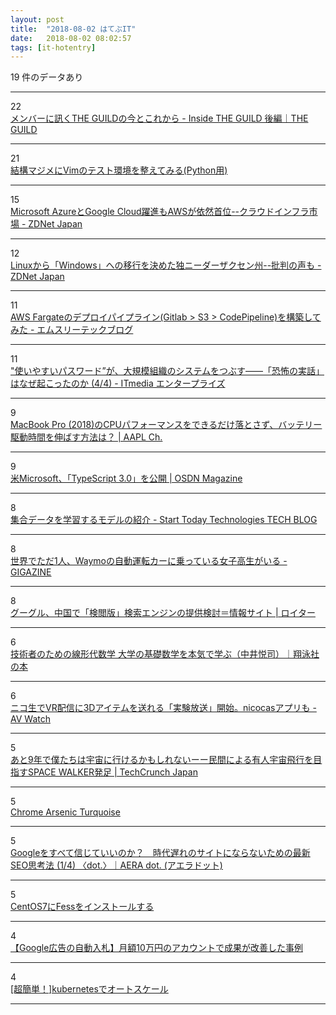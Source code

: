 ```yaml
---
layout: post
title:  "2018-08-02 はてぶIT"
date:   2018-08-02 08:02:57
tags: [it-hotentry]
---
```

19 件のデータあり

<hr><div class="row">
<div class="col-1"><span class="badge badge-pill badge-success h2">22</span></div>
<div class="col-11"><a href='https://note.theguild.jp/n/n56286ffe13d3' target='_blank'>メンバーに訊くTHE GUILDの今とこれから - Inside THE GUILD 後編｜THE GUILD</a></div>
</div>
<hr>
<div class="row">
<div class="col-1"><span class="badge badge-pill badge-success h2">21</span></div>
<div class="col-11"><a href='https://qiita.com/lighttiger2505/items/96d4cda9074f9719bc82' target='_blank'>結構マジメにVimのテスト環境を整えてみる(Python用)</a></div>
</div>
<hr>
<div class="row">
<div class="col-1"><span class="badge badge-pill badge-success h2">15</span></div>
<div class="col-11"><a href='https://japan.zdnet.com/article/35123218/' target='_blank'>Microsoft AzureとGoogle Cloud躍進もAWSが依然首位--クラウドインフラ市場 - ZDNet Japan</a></div>
</div>
<hr>
<div class="row">
<div class="col-1"><span class="badge badge-pill badge-success h2">12</span></div>
<div class="col-11"><a href='https://japan.zdnet.com/article/35123238/' target='_blank'>Linuxから「Windows」への移行を決めた独ニーダーザクセン州--批判の声も - ZDNet Japan</a></div>
</div>
<hr>
<div class="row">
<div class="col-1"><span class="badge badge-pill badge-success h2">11</span></div>
<div class="col-11"><a href='https://www.m3tech.blog/entry/elixir-fargate-impl-2' target='_blank'>AWS Fargateのデプロイパイプライン(Gitlab > S3 > CodePipeline)を構築してみた - エムスリーテックブログ</a></div>
</div>
<hr>
<div class="row">
<div class="col-1"><span class="badge badge-pill badge-success h2">11</span></div>
<div class="col-11"><a href='http://www.itmedia.co.jp/enterprise/articles/1808/01/news023_4.html' target='_blank'>"使いやすいパスワード”が、大規模組織のシステムをつぶす――「恐怖の実話」はなぜ起こったのか (4/4) - ITmedia エンタープライズ</a></div>
</div>
<hr>
<div class="row">
<div class="col-1"><span class="badge badge-pill badge-success h2">9</span></div>
<div class="col-11"><a href='https://applech2.com/archives/20180801-macbook-pro-2018-low-power-mode.html' target='_blank'>MacBook Pro (2018)のCPUパフォーマンスをできるだけ落とさず、バッテリー駆動時間を伸ばす方法は？ | AAPL Ch.</a></div>
</div>
<hr>
<div class="row">
<div class="col-1"><span class="badge badge-pill badge-success h2">9</span></div>
<div class="col-11"><a href='https://mag.osdn.jp/18/08/01/170000' target='_blank'>米Microsoft、「TypeScript 3.0」を公開 | OSDN Magazine</a></div>
</div>
<hr>
<div class="row">
<div class="col-1"><span class="badge badge-pill badge-success h2">8</span></div>
<div class="col-11"><a href='https://tech.starttoday-tech.com/entry/learning_sets' target='_blank'>集合データを学習するモデルの紹介 - Start Today Technologies TECH BLOG</a></div>
</div>
<hr>
<div class="row">
<div class="col-1"><span class="badge badge-pill badge-success h2">8</span></div>
<div class="col-11"><a href='https://gigazine.net/news/20180801-waymo-self-driving-car-only-teenager/' target='_blank'>世界でただ1人、Waymoの自動運転カーに乗っている女子高生がいる - GIGAZINE</a></div>
</div>
<hr>
<div class="row">
<div class="col-1"><span class="badge badge-pill badge-success h2">8</span></div>
<div class="col-11"><a href='https://jp.reuters.com/article/idJPKBN1KM5GE' target='_blank'>グーグル、中国で「検閲版」検索エンジンの提供検討＝情報サイト | ロイター</a></div>
</div>
<hr>
<div class="row">
<div class="col-1"><span class="badge badge-pill badge-success h2">6</span></div>
<div class="col-11"><a href='https://www.shoeisha.co.jp/book/detail/9784798155364' target='_blank'>技術者のための線形代数学 大学の基礎数学を本気で学ぶ（中井悦司）｜翔泳社の本</a></div>
</div>
<hr>
<div class="row">
<div class="col-1"><span class="badge badge-pill badge-success h2">6</span></div>
<div class="col-11"><a href='https://av.watch.impress.co.jp/docs/news/1136119.html' target='_blank'>ニコ生でVR配信に3Dアイテムを送れる「実験放送」開始。nicocasアプリも - AV Watch</a></div>
</div>
<hr>
<div class="row">
<div class="col-1"><span class="badge badge-pill badge-success h2">5</span></div>
<div class="col-11"><a href='https://jp.techcrunch.com/2018/08/01/spacewalker/' target='_blank'>あと9年で僕たちは宇宙に行けるかもしれないーー民間による有人宇宙飛行を目指すSPACE WALKER発足 | TechCrunch Japan</a></div>
</div>
<hr>
<div class="row">
<div class="col-1"><span class="badge badge-pill badge-success h2">5</span></div>
<div class="col-11"><a href='http://anchorians.tk/' target='_blank'>Chrome Arsenic Turquoise</a></div>
</div>
<hr>
<div class="row">
<div class="col-1"><span class="badge badge-pill badge-success h2">5</span></div>
<div class="col-11"><a href='https://dot.asahi.com/dot/2018072600045.html' target='_blank'>Googleをすべて信じていいのか？　時代遅れのサイトにならないための最新SEO思考法 (1/4) 〈dot.〉｜AERA dot. (アエラドット)</a></div>
</div>
<hr>
<div class="row">
<div class="col-1"><span class="badge badge-pill badge-success h2">5</span></div>
<div class="col-11"><a href='https://kapibara-sos.net/archives/500' target='_blank'>CentOS7にFessをインストールする</a></div>
</div>
<hr>
<div class="row">
<div class="col-1"><span class="badge badge-pill badge-success h2">4</span></div>
<div class="col-11"><a href='https://amijat.work/small-amount-automatic-bidding' target='_blank'>【Google広告の自動入札】月額10万円のアカウントで成果が改善した事例</a></div>
</div>
<hr>
<div class="row">
<div class="col-1"><span class="badge badge-pill badge-success h2">4</span></div>
<div class="col-11"><a href='https://qiita.com/monkeydaichan/items/299ba3c6b69c8f4c6c12' target='_blank'>[超簡単！]kubernetesでオートスケール</a></div>
</div>
<hr>
